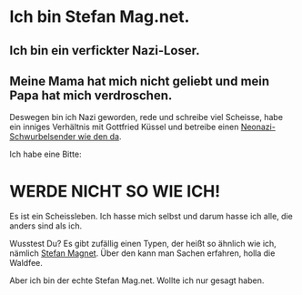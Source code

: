# Ich bin Stefan Mag.net.
## Ich bin ein verfickter Nazi-Loser.
## Meine Mama hat mich nicht geliebt und mein Papa hat mich verdroschen.

Deswegen bin ich Nazi geworden, rede und schreibe viel Scheisse, habe ein inniges Verhältnis mit Gottfried Küssel und betreibe einen [Neonazi-Schwurbelsender wie den da](https://de.wikipedia.org/wiki/AUF1).

Ich habe eine Bitte:
# WERDE NICHT SO WIE ICH!
Es ist ein Scheissleben. Ich hasse mich selbst und darum hasse ich alle, die anders sind als ich.

Wusstest Du? Es gibt zufällig einen Typen, der heißt so ähnlich wie ich, nämlich [Stefan Magnet](https://www.stopptdierechten.at/2025/03/10/magnet-auf1-und-die-fake-news/).
Über den kann man Sachen erfahren, holla die Waldfee.

Aber ich bin der echte Stefan Mag.net. Wollte ich nur gesagt haben.
